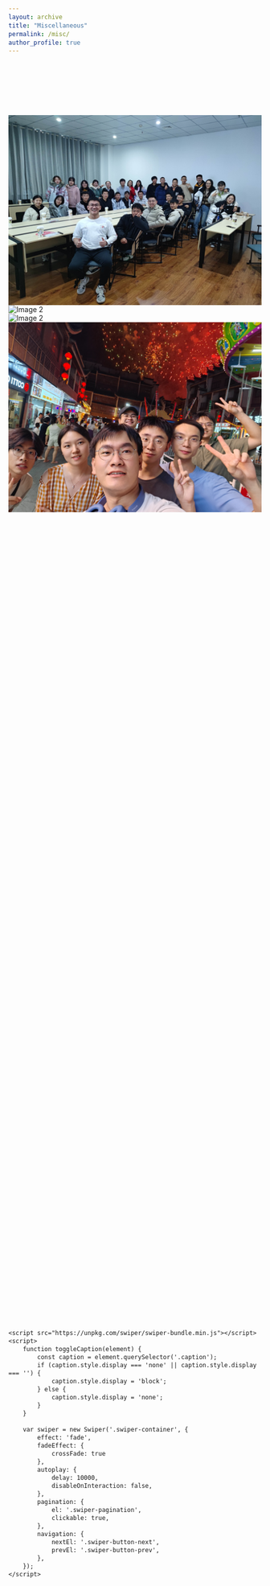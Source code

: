 ```yaml
---
layout: archive
title: "Miscellaneous"
permalink: /misc/
author_profile: true
---
```


<html lang="en">
<head>
    <meta charset="UTF-8">
    <meta name="viewport" content="width=device-width, initial-scale=1.0">
    <link rel="stylesheet" href="https://unpkg.com/swiper/swiper-bundle.min.css">
    <style>
        .swiper-container {
            width: 100%;
            height: 60vh; /* Adjust the height as needed */
            position: relative;
            margin-top: 3vh; /* Push the gallery lower on the page */
        }
        .swiper-slide {
            display: flex;
            align-items: center;
            justify-content: center;
            position: relative;
            cursor: pointer;
            overflow: hidden; /* Ensure images fit within the slide */
        }
        .swiper-slide img {
            width: 100%;
            height: 100%;
            object-fit: cover; /* Maintain aspect ratio */
        }
        .caption {
            position: absolute;
            bottom: 10px;
            left: 10px;
            color: white;
            background-color: rgba(0, 0, 0, 0.5);
            padding: 5px;
            border-radius: 3px;
            opacity: 0; /* Hide caption initially */
            transition: opacity 0.3s; /* Smooth transition for showing/hiding caption */
        }
        .swiper-slide:hover .caption {
            opacity: 1; /* Show caption on hover */
        }
    </style>
</head>
<body>
    <div class="swiper-container">
        <div class="swiper-wrapper">
            <div class="swiper-slide">
                <img src="../images/csu_2103.jpg" alt="Image 1">
                <div class="caption">When visiting Central South University as an exchange student in Fall 2021, I was honored and pleased to become the header student of Class 2103 at School of Automation.</div>
            </div>
            <div class="swiper-slide">
                <img src="../images/ustb_graduation.png" alt="Image 2">
                <div class="caption">Graduating from University of Science and Technology Beijing.</div>
            </div>
            <div class="swiper-slide">
                <img src="../images/westlake_bar.jpg" alt="Image 2">
                <div class="caption">'Westlake Bar', nice to meet the gifted youngs.</div>
            </div>
            <div class="swiper-slide">
                <img src="../images/PEBBLE_2024.jpg" alt="Image 2">
                <div class="caption">Teaching assiant for PEBBLE BioFusion summer camp.</div>
            </div>
        </div>
        <!-- Add Pagination -->
        <div class="swiper-pagination"></div>
        <!-- Add Navigation -->
        <div class="swiper-button-next"></div>
        <div class="swiper-button-prev"></div>
    </div>

    <script src="https://unpkg.com/swiper/swiper-bundle.min.js"></script>
    <script>
        function toggleCaption(element) {
            const caption = element.querySelector('.caption');
            if (caption.style.display === 'none' || caption.style.display === '') {
                caption.style.display = 'block';
            } else {
                caption.style.display = 'none';
            }
        }

        var swiper = new Swiper('.swiper-container', {
            effect: 'fade',
            fadeEffect: {
                crossFade: true
            },
            autoplay: {
                delay: 10000,
                disableOnInteraction: false,
            },
            pagination: {
                el: '.swiper-pagination',
                clickable: true,
            },
            navigation: {
                nextEl: '.swiper-button-next',
                prevEl: '.swiper-button-prev',
            },
        });
    </script>
</body>
</html>
